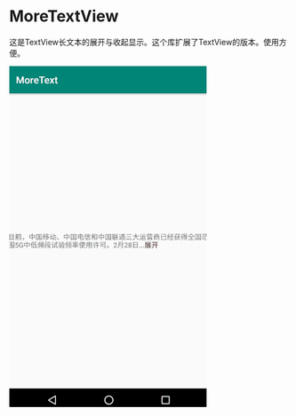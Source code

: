 # MoreTextView
这是TextView长文本的展开与收起显示。这个库扩展了TextView的版本。使用方便。

![demo](https://github.com/selfimgr/MoreTextView/blob/master/moretext.gif)
